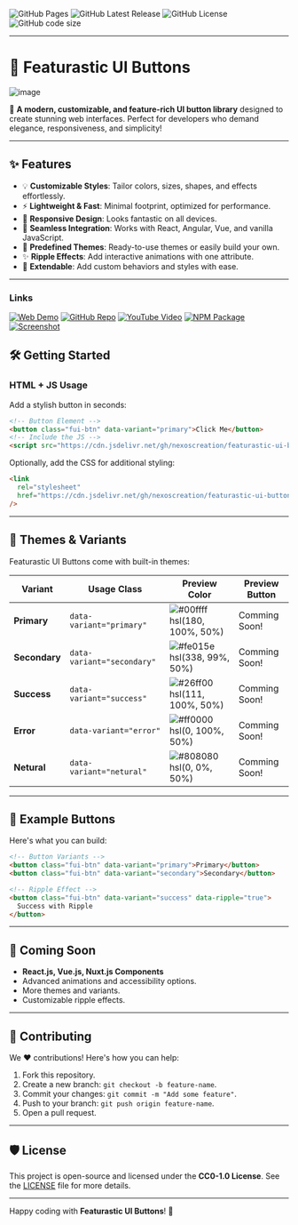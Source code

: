 ![GitHub Pages](https://img.shields.io/github/deployments/nexoscreation/featurastic-ui-buttons/github-pages.svg?style=flat-square&color=cyan)
![GitHub Latest Release](https://img.shields.io/github/v/release/nexoscreation/featurastic-ui-buttons.svg?style=flat-square&color=cyan)
![GitHub License](https://img.shields.io/github/license/nexoscreation/featurastic-ui-buttons.svg?style=flat-square&color=cyan)
![GitHub code size](https://img.shields.io/github/languages/code-size/nexoscreation/featurastic-ui-buttons.svg?style=flat-square&color=cyan)

---

# 🚀 Featurastic UI Buttons

![image](https://github.com/user-attachments/assets/e5f981a7-8d70-4d87-897f-8254eca27383)

🎨 **A modern, customizable, and feature-rich UI button library** designed to create stunning web interfaces. Perfect for developers who demand elegance, responsiveness, and simplicity!

---

## ✨ Features

- 💡 **Customizable Styles**: Tailor colors, sizes, shapes, and effects effortlessly.
- ⚡ **Lightweight & Fast**: Minimal footprint, optimized for performance.
- 📱 **Responsive Design**: Looks fantastic on all devices.
- 🔌 **Seamless Integration**: Works with React, Angular, Vue, and vanilla JavaScript.
- 🌈 **Predefined Themes**: Ready-to-use themes or easily build your own.
- ✨ **Ripple Effects**: Add interactive animations with one attribute.
- 🌟 **Extendable**: Add custom behaviors and styles with ease.

---

### Links

[![Web Demo](https://img.shields.io/badge/Web-Demo-blue?style=for-the-badge&logo=google-chrome)](https://nexoscreation.github.io/featurastic-ui-buttons)
[![GitHub Repo](https://img.shields.io/badge/GitHub-Repo-green?style=for-the-badge&logo=github)](https://github.com/nexoscreation/featurastic-ui-buttons)
[![YouTube Video](https://img.shields.io/badge/YouTube-Video-red?style=for-the-badge&logo=youtube)](https://youtu.be/rMnDe0iEGRs?si=B2viVesOhHYusbBG)
[![NPM Package](https://img.shields.io/badge/NPM-Package-orange?style=for-the-badge&logo=npm)](https://www.npmjs.com/package/featurastic-ui-buttons)
[![Screenshot](https://img.shields.io/badge/Screenshot-Image-yellow?style=for-the-badge&logo=image)](https://github.com/user-attachments/assets/bfd4aa64-12e4-4fd7-bfb5-ddad41720626)

## <!--  -->

## 🛠️ Getting Started

### HTML + JS Usage

Add a stylish button in seconds:

```html
<!-- Button Element -->
<button class="fui-btn" data-variant="primary">Click Me</button>
<!-- Include the JS -->
<script src="https://cdn.jsdelivr.net/gh/nexoscreation/featurastic-ui-buttons@1/fui-buttons.js"></script>
```

Optionally, add the CSS for additional styling:

```html
<link
  rel="stylesheet"
  href="https://cdn.jsdelivr.net/gh/nexoscreation/featurastic-ui-buttons@1/fui-buttons.css"
/>
```

<!-- ### JavaScript Integration

```javascript
import './fui-buttons.css';

document.addEventListener('DOMContentLoaded', () => {
  const button = document.createElement('button');
  button.className = 'fui-btn';
  button.setAttribute('data-variant', 'success');
  button.innerText = 'Dynamically Created Button';
  document.body.appendChild(button);
});
``` -->

---

## 🌟 Themes & Variants

Featurastic UI Buttons come with built-in themes:

| Variant       | Usage Class                | Preview Color                                                                    | Preview Button |
| ------------- | -------------------------- | -------------------------------------------------------------------------------- | -------------- |
| **Primary**   | `data-variant="primary"`   | ![#00ffff](https://via.placeholder.com/15/00ffff/00ffff.png) hsl(180, 100%, 50%) | Comming Soon!  |
| **Secondary** | `data-variant="secondary"` | ![#fe015e](https://via.placeholder.com/15/fe015e/fe015e.png) hsl(338, 99%, 50%)  | Comming Soon!  |
| **Success**   | `data-variant="success"`   | ![#26ff00](https://via.placeholder.com/15/26ff00/26ff00.png) hsl(111, 100%, 50%) | Comming Soon!  |
| **Error**     | `data-variant="error"`     | ![#ff0000](https://via.placeholder.com/15/ff0000/ff0000.png) hsl(0, 100%, 50%)   | Comming Soon!  |
| **Netural**   | `data-variant="netural"`   | ![#808080](https://via.placeholder.com/15/808080/808080.png) hsl(0, 0%, 50%)     | Comming Soon!  |

---

## 🌈 Example Buttons

Here's what you can build:

```html
<!-- Button Variants -->
<button class="fui-btn" data-variant="primary">Primary</button>
<button class="fui-btn" data-variant="secondary">Secondary</button>

<!-- Ripple Effect -->
<button class="fui-btn" data-variant="success" data-ripple="true">
  Success with Ripple
</button>
```

---

## 🎉 Coming Soon

- **React.js, Vue.js, Nuxt.js Components**
- Advanced animations and accessibility options.
- More themes and variants.
- Customizable ripple effects.

---

## 🤝 Contributing

We ❤️ contributions! Here's how you can help:

1. Fork this repository.
2. Create a new branch: `git checkout -b feature-name`.
3. Commit your changes: `git commit -m "Add some feature"`.
4. Push to your branch: `git push origin feature-name`.
5. Open a pull request.

---

## 🛡️ License

This project is open-source and licensed under the **CC0-1.0 License**. See the [LICENSE](LICENSE) file for more details.

---

Happy coding with **Featurastic UI Buttons**! 🚀
